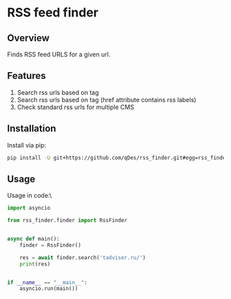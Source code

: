RSS feed finder
===========================

Overview
---------
Finds RSS feed URLS for a given url.

Features
-----
1. Search rss urls based on <link> tag
2. Search rss urls based on <a> tag (href attribute contains rss labels)
3. Check standard rss urls for multiple CMS

Installation
-----
Install via pip:
```bash 
pip install -U git+https://github.com/qDes/rss_finder.git#egg=rss_finder
```

## Usage


Usage in code:\
```python
import asyncio

from rss_finder.finder import RssFinder


async def main():
    finder = RssFinder()

    res = await finder.search('tadviser.ru/')
    print(res)


if __name__ == "__main__":
    asyncio.run(main())
```
